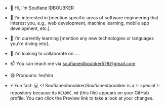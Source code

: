 - 👋 Hi, I’m Soufiane IDBOUBKER
- 👀 I’m interested in [mention specific areas of software engineering that interest you, e.g., web development, machine learning, mobile app development, etc.].
- 🌱 I’m currently learning [mention any new technologies or languages you're diving into].
- 💞️ I’m looking to collaborate on ....
- 📫 You can reach me via [soufianeidboubker578@gmail.com](mailto:soufianeidboubker578@gmail.com)

- 😄 Pronouns: he/him
- ⚡ Fun fact: 💻
<!
Soufianeidboubker/Soufianeidboubker is a ✨ special ✨ repository because its `README.md` (this file) appears on your GitHub profile.
You can click the Preview link to take a look at your changes.
